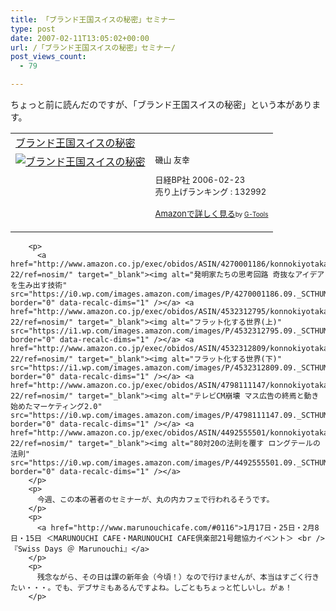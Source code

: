 ```yaml
---
title: 「ブランド王国スイスの秘密」セミナー
type: post
date: 2007-02-11T13:05:02+00:00
url: /「ブランド王国スイスの秘密」セミナー/
post_views_count:
  - 79

---
```

ちょっと前に読んだのですが、「ブランド王国スイスの秘密」という本があります。

<table cellpadding="5" border="0">
  <tr>
    <td colspan="2">
      <a href="http://www.amazon.co.jp/exec/obidos/ASIN/4822245012/konnokiyotaka-22/ref=nosim/" target="_blank">ブランド王国スイスの秘密</a>
    </td>
  </tr>
  
  <tr>
    <td valign="top">
      <a href="http://www.amazon.co.jp/exec/obidos/ASIN/4822245012/konnokiyotaka-22/ref=nosim/" target="_blank"><img alt="ブランド王国スイスの秘密" src="https://i1.wp.com/ec1.images-amazon.com/images/P/4822245012.09._SCMZZZZZZZ_.jpg" border="0" data-recalc-dims="1" /></a>
    </td>
    <td valign="top">
      <font size="-1">磯山 友幸 </p>
      <p>
        日経BP社 2006-02-23<br />売り上げランキング : 132992
      </p>
      <p>
        <a href="http://www.amazon.co.jp/exec/obidos/ASIN/4822245012/konnokiyotaka-22/ref=nosim/" target="_blank">Amazonで詳しく見る</a></font><font size="-2">by <a href="http://www.goodpic.com/mt/aws/index.html">G-Tools</a></font></td> </tr> </tbody> </table> 
        
        <p>
          <a href="http://www.amazon.co.jp/exec/obidos/ASIN/4270001186/konnokiyotaka-22/ref=nosim/" target="_blank"><img alt="発明家たちの思考回路 奇抜なアイデアを生み出す技術" src="https://i0.wp.com/images.amazon.com/images/P/4270001186.09._SCTHUMBZZZ_.jpg" border="0" data-recalc-dims="1" /></a> <a href="http://www.amazon.co.jp/exec/obidos/ASIN/4532312795/konnokiyotaka-22/ref=nosim/" target="_blank"><img alt="フラット化する世界(上)" src="https://i1.wp.com/images.amazon.com/images/P/4532312795.09._SCTHUMBZZZ_.jpg" border="0" data-recalc-dims="1" /></a> <a href="http://www.amazon.co.jp/exec/obidos/ASIN/4532312809/konnokiyotaka-22/ref=nosim/" target="_blank"><img alt="フラット化する世界(下)" src="https://i1.wp.com/images.amazon.com/images/P/4532312809.09._SCTHUMBZZZ_.jpg" border="0" data-recalc-dims="1" /></a> <a href="http://www.amazon.co.jp/exec/obidos/ASIN/4798111147/konnokiyotaka-22/ref=nosim/" target="_blank"><img alt="テレビCM崩壊 マス広告の終焉と動き始めたマーケティング2.0" src="https://i0.wp.com/images.amazon.com/images/P/4798111147.09._SCTHUMBZZZ_.jpg" border="0" data-recalc-dims="1" /></a> <a href="http://www.amazon.co.jp/exec/obidos/ASIN/4492555501/konnokiyotaka-22/ref=nosim/" target="_blank"><img alt="80対20の法則を覆す ロングテールの法則" src="https://i0.wp.com/images.amazon.com/images/P/4492555501.09._SCTHUMBZZZ_.jpg" border="0" data-recalc-dims="1" /></a>
        </p>
        <p>
          今週、この本の著者のセミナーが、丸の内カフェで行われるそうです。
        </p>
        <p>
          <a href="http://www.marunouchicafe.com/#0116">1月17日・25日・2月8日・15日 ＜MARUNOUCHI CAFE・MARUNOUCHI CAFE倶楽部21号館協力イベント＞ <br />『Swiss Days ＠ Marunouchi』</a>
        </p>
        <p>
          残念ながら、その日は課の新年会（今頃！）なので行けませんが、本当はすごく行きたい・・・。でも、デブサミもあるんですよね。しごともちょっと忙しいし。がぁ！
        </p>